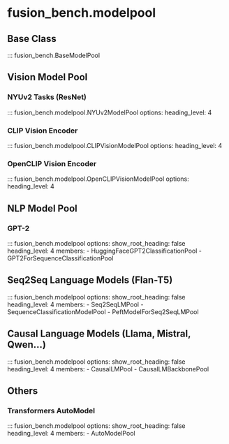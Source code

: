 # fusion_bench.modelpool

## Base Class

::: fusion_bench.BaseModelPool

## Vision Model Pool

### NYUv2 Tasks (ResNet)

::: fusion_bench.modelpool.NYUv2ModelPool
    options:
        heading_level: 4

### CLIP Vision Encoder

::: fusion_bench.modelpool.CLIPVisionModelPool
    options:
        heading_level: 4

### OpenCLIP Vision Encoder

::: fusion_bench.modelpool.OpenCLIPVisionModelPool
    options:
        heading_level: 4

## NLP Model Pool

### GPT-2

::: fusion_bench.modelpool
    options:
        show_root_heading: false
        heading_level: 4
        members:
        - HuggingFaceGPT2ClassificationPool
        - GPT2ForSequenceClassificationPool
  
## Seq2Seq Language Models (Flan-T5)

::: fusion_bench.modelpool
    options:
        show_root_heading: false
        heading_level: 4
        members:
        - Seq2SeqLMPool
        - SequenceClassificationModelPool
        - PeftModelForSeq2SeqLMPool

## Causal Language Models (Llama, Mistral, Qwen...)

::: fusion_bench.modelpool
    options:
        show_root_heading: false
        heading_level: 4
        members:
        - CausalLMPool
        - CausalLMBackbonePool

## Others

### Transformers AutoModel

::: fusion_bench.modelpool
    options:
        show_root_heading: false
        heading_level: 4
        members:
        - AutoModelPool
